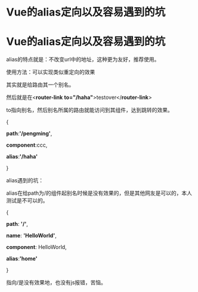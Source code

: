 # Vue的alias定向以及容易遇到的坑

# Vue的alias定向以及容易遇到的坑

alias的特点就是：不改变url中的地址，这种更为友好，推荐使用。

使用方法：可以实现类似重定向的效果

其实就是给路由其一个别名。

然后就是在<**router-link** **to="/haha"**>testover</**router-link**>

to指向别名，然后别名所属的路由就能访问到其组件，达到跳转的效果。

{

**path**:**'/pengming'**,

**component**:ccc,

**alias**:**'/haha'**

}

alias遇到的坑：

alias在给path为/的组件起别名时候是没有效果的，但是其他网友是可以的，本人测试是不可以的。

{

**path**: **'/'**,

**name**: **'HelloWorld'**,

**component**: HelloWorld,

**alias**:**'home'**

}

指向/是没有效果地，也没有js报错，苦恼。